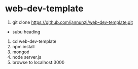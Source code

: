 # web-dev-template

1. git clone https://github.com/jannunzi/web-dev-template.git
  *    subu heading
1. cd web-dev-template
1. npm install
1. mongod
1. node server.js
1. browse to localhost:3000
